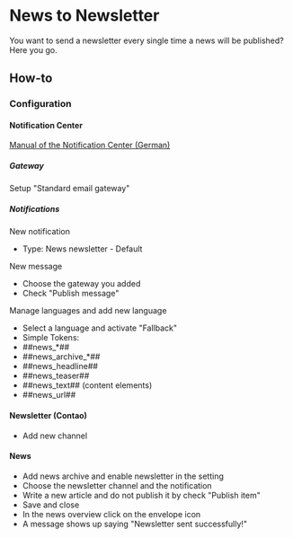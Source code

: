 # News to Newsletter

You want to send a newsletter every single time a news will be published? Here you go.

## How-to

### Configuration


#### Notification Center
[Manual of the Notification Center (German)][1]

##### Gateway

Setup "Standard email gateway"

##### Notifications

New notification
- Type: News newsletter - Default

New message
- Choose the gateway you added
- Check "Publish message"

Manage languages and add new language
- Select a language and activate "Fallback"
- Simple Tokens:
 - ##news_*##
 - ##news_archive_*##
 - ##news_headline##
 - ##news_teaser##
 - ##news_text## (content elements)
 - ##news_url##


#### Newsletter (Contao)

- Add new channel


#### News

- Add news archive and enable newsletter in the setting
- Choose the newsletter channel and the notification
- Write a new article and do not publish it by check "Publish item"
- Save and close
- In the news overview click on the envelope icon
- A message shows up saying "Newsletter sent successfully!"

[1]: https://isotopeecommerce.org/de/handbuch/v/2.1/r/benachrichtigszentrum.html